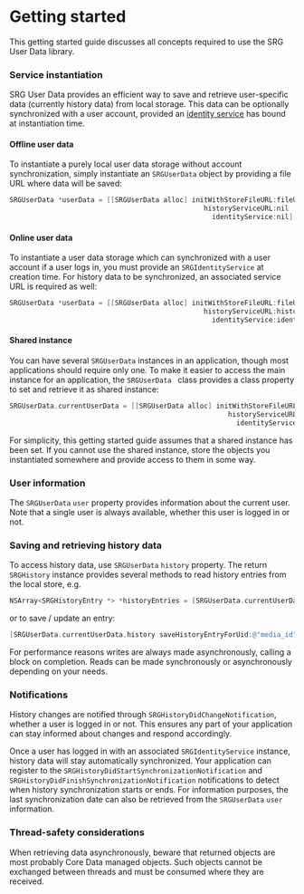 Getting started
===============

This getting started guide discusses all concepts required to use the SRG User Data library.

### Service instantiation

SRG User Data provides an efficient way to save and retrieve user-specific data (currently history data) from local storage. This data can be optionally synchronized with a user account, provided an [identity service](https://github.com/SRGSSR/srgidentity-ios) has bound at instantiation time.

#### Offline user data

To instantiate a purely local user data storage without account synchronization, simply instantiate an `SRGUserData` object by providing a file URL where data will be saved:

```objective-c
SRGUserData *userData = [[SRGUserData alloc] initWithStoreFileURL:fileURL
                                                historyServiceURL:nil
                                                  identityService:nil];
```

#### Online user data

To instantiate a user data storage which can synchronized with a user account if a user logs in, you must provide an `SRGIdentityService` at creation time. For history data to be synchronized, an associated service URL is required as well:

```objective-c
SRGUserData *userData = [[SRGUserData alloc] initWithStoreFileURL:fileURL
                                                historyServiceURL:historyServiceURL
                                                  identityService:identityService];
```

#### Shared instance

You can have several `SRGUserData` instances in an application, though most applications should require only one. To make it easier to access the main instance for an application, the `SRGUserData ` class provides a class property to set and retrieve it as shared instance:

```objective-c
SRGUserData.currentUserData = [[SRGUserData alloc] initWithStoreFileURL:fileURL
                                                      historyServiceURL:historyServiceURL
                                                        identityService:identityService];
```

For simplicity, this getting started guide assumes that a shared instance has been set. If you cannot use the shared instance, store the objects you instantiated somewhere and provide access to them in some way.

### User information

The `SRGUserData` `user` property provides information about the current user. Note that a single user is always available, whether this user is logged in or not.

### Saving and retrieving history data

To access history data, use `SRGUserData` `history` property. The return `SRGHistory` instance provides several methods to read history entries from the local store, e.g.

```objective-c
NSArray<SRGHistoryEntry *> *historyEntries = [SRGUserData.currentUserData.history historyEntriesMatchingPredicate:nil sortedWithDescriptors:nil];
```

or to save / update an entry:

```objective-c
[SRGUserData.currentUserData.history saveHistoryEntryForUid:@"media_id" withLastPlaybackTime:CMTimeMakeWithSeconds(100., NSEC_PER_SEC) deviceUid:@"My device" completionBlock:nil];
```

For performance reasons writes are always made asynchronously, calling a block on completion. Reads can be made synchronously or asynchronously depending on your needs.

### Notifications

History changes are notified through `SRGHistoryDidChangeNotification`, whether a user is logged in or not. This ensures any part of your application can stay informed about changes and respond accordingly.

Once a user has logged in with an associated `SRGIdentityService` instance, history data will stay automatically synchronized. Your application can register to the `SRGHistoryDidStartSynchronizationNotification` and `SRGHistoryDidFinishSynchronizationNotification` notifications to detect when history synchronization starts or ends. For information purposes, the last synchronization date can also be retrieved from the `SRGUserData` `user` information.

### Thread-safety considerations

When retrieving data asynchronously, beware that returned objects are most probably Core Data managed objects. Such objects cannot be exchanged between threads and must be consumed where they are received.
